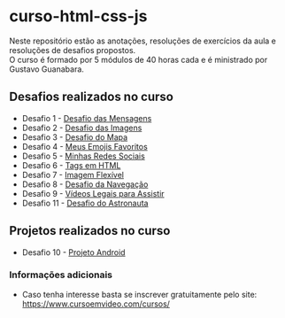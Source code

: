 # curso-html-css-js

Neste repositório estão as anotações, resoluções de exercícios da aula e resoluções de desafios propostos.  
O curso é formado por 5 módulos de 40 horas cada e é ministrado por Gustavo Guanabara.  

## Desafios realizados no curso

* Desafio 1 - [Desafio das Mensagens](https://joaosilvacruz.github.io/curso-html-css-js/desafios/dmod_001/d001/index.html)
* Desafio 2 - [Desafio das Imagens](https://joaosilvacruz.github.io/curso-html-css-js//desafios/dmod_001/d002/index.html)
* Desafio 3 - [Desafio do Mapa](https://github.com/joaosilvacruz/curso-html-css-js/tree/master/desafios/dmod_001/d003)
* Desafio 4 - [Meus Emojis Favoritos](https://github.com/joaosilvacruz/curso-html-css-js/tree/master/desafios/dmod_001/d004)
* Desafio 5 - [Minhas Redes Sociais](https://github.com/joaosilvacruz/curso-html-css-js/tree/master/desafios/dmod_001/d005)
* Desafio 6 - [Tags em HTML](https://github.com/joaosilvacruz/curso-html-css-js/tree/master/desafios/dmod_001/d006)
* Desafio 7 - [Imagem Flexível](https://github.com/joaosilvacruz/curso-html-css-js/tree/master/desafios/dmod_001/d007)
* Desafio 8 - [Desafio da Navegação](https://github.com/joaosilvacruz/curso-html-css-js/tree/master/desafios/dmod_001/d008)
* Desafio 9 - [Vídeos Legais para Assistir](https://github.com/joaosilvacruz/curso-html-css-js/tree/master/desafios/dmod_001/d009)
* Desafio 11 - [Desafio do Astronauta](https://github.com/joaosilvacruz/curso-html-css-js/tree/master/desafios/dmod_002/d011)

## Projetos realizados no curso

* Desafio 10 - [Projeto Android](https://github.com/joaosilvacruz/curso-html-css-js/tree/master/desafios/dmod_002/d010)

### Informações adicionais

* Caso tenha interesse basta se inscrever gratuitamente pelo site: <https://www.cursoemvideo.com/cursos/>
